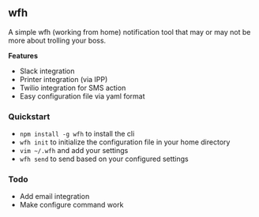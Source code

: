 
## wfh

A simple wfh (working from home) notification tool that may or may not be more about trolling your boss.

**Features**

* Slack integration
* Printer integration (via IPP)
* Twilio integration for SMS action
* Easy configuration file via yaml format

### Quickstart

* `npm install -g wfh` to install the cli
* `wfh init` to initialize the configuration file in your home directory
* `vim ~/.wfh` and add your settings
* `wfh send` to send based on your configured settings

### Todo

* Add email integration
* Make configure command work